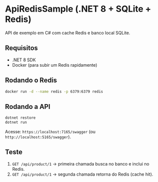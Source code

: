 # ApiRedisSample (.NET 8 + SQLite + Redis)

API de exemplo em C# com cache Redis e banco local SQLite.

## Requisitos
- .NET 8 SDK
- Docker (para subir um Redis rapidamente)

## Rodando o Redis
```bash
docker run -d --name redis -p 6379:6379 redis
```

## Rodando a API
```bash
dotnet restore
dotnet run
```
Acesse: `https://localhost:7165/swagger` (ou `http://localhost:5165/swagger`).

## Teste
1. `GET /api/product/1` → primeira chamada busca no banco e inclui no Redis.
2. `GET /api/product/1` → segunda chamada retorna do Redis (cache hit).

